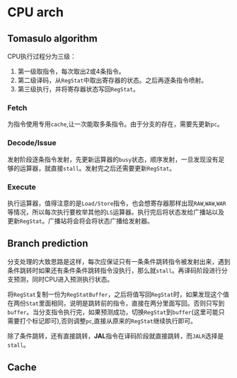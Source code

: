 # CPU arch

## Tomasulo algorithm

CPU执行过程分为三级：

1. 第一级取指令，每次取出2或4条指令。
2. 第二级译码，从`RegStat`中取出寄存器的状态。之后再逐条指令喷射。
3. 第三级执行，并将寄存器状态写回`RegStat`。

### Fetch

为指令使用专用`cache`,让一次能取多条指令。由于分支的存在，需要先更新`pc`。

### Decode/Issue

发射阶段逐条指令发射，先更新运算器的`busy`状态，顺序发射，一旦发现没有足够的运算器，就直接`stall`。发射完之后还需要更新`RegStat`。

### Execute

执行运算器，值得注意的是`Load/Store`指令，也会想寄存器那样出现`RAW`,`WAW`,`WAR`等情况，所以每次执行要枚举其他的`LS`运算器。执行完后将状态发给广播站以及更新`RegStat`。广播站将会将会将状态广播给发射器。

## Branch prediction

分支处理的大致思路是这样，每次应保证只有一条条件跳转指令被发射出来，遇到条件跳转时如果还有条件条件跳转指令没执行，那么就`stall`。再译码阶段进行分支预测，同时CPU进入预测执行状态。

将`RegStat`复制一份为`RegStatBuffer`，之后将值写回`RegStat`时，如果发现这个值在两份`Stat`里面相同，说明是跳转前的指令，直接在两分里面写回。否则只写到`buffer`。当分支指令执行完，如果预测成功，切换`RegStat`到`buffer`(这里可能只需要打个标记即可),否则调整`pc`,直接从原来的`RegStat`继续执行即可。

除了条件跳转，还有直接跳转，**JAL**指令在译码阶段就直接跳转，而`JALR`选择是`stall`。

## Cache

